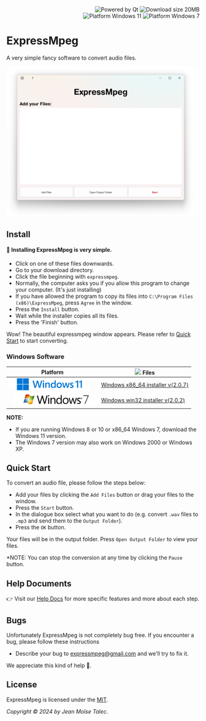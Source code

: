 <p align="right"> 
  <img src="https://img.shields.io/badge/Uses%20Qt-gray?logo=Qt&logoColor=green" alt="Powered by Qt"/> 
  <img src="https://img.shields.io/badge/Download%20size-89MB-green" alt="Download size 20MB"/> <br> 
  <img src="https://img.shields.io/badge/Platform-Windows%207-green?logo=windows%20xp&logoColor=9ac342" alt="Platform Windows 11"/> 
  <img src="https://img.shields.io/badge/Platform-Windows%2011-blue?logo=windows%2011&logoColor=40c7ff" alt="Platform Windows 7"/>   
</p> 



# ExpressMpeg 

A very simple fancy software to convert audio files. 

![Cover](./main-window.png) 

## Install 

#### 💾 Installing ExpressMpeg is very simple.<br> 

- Click on one of these files downwards.
- Go to your download directory. 
- Click the file beginning with `expressmpeg`. 
- Normally, the computer asks you if you allow this program to change your computer. (It's just installing) 
- If you have allowed the program to copy its files into `C:\Program Files (x86)\ExpressMpeg`, press `Agree` in the window. 
- Press the `Install` button. 
- Wait while the installer copies all its files. 
- Press the 'Finish' button. 

Wow! The beautiful expressmpeg window appears. Please refer to [Quick Start](#quick-start) to start converting. 

### Windows Software 

|Platform | <img width=16 src="https://www.svgrepo.com/download/138917/download.svg"> Files | 
|-------- | ------ | 
| <img src="./windows-11.png" height=32 align="justify"> | [Windows x86_64 installer v(2.0.7)](https://www.vizysound.com/ExpressMpeg/installers/expressmpeg_x86_64_v_(2.0.7).exe)  | 
| <img style="margin-left:12px" src="./windows-7.png" height=32 align="justify">|[Windows win32 installer v(2.0.2)](https://www.vizysound.com/ExpressMpeg/installers/expressmpeg_win32_v_(2.0.2).exe)| 

**NOTE:** 
- If you are running Windows 8 or 10 or x86_64 Windows 7, download the Windows 11 version. 
- The Windows 7 version may also work on Windows 2000 or Windows XP. 

## Quick Start 

To convert an audio file, please follow the steps below: 
- Add your files by clicking the `Add Files` button or drag your files to the window. 
- Press the `Start` button. 
- In the dialogue box select what you want to do (e.g. convert `.wav` files to `.mp3` and send them to the `Output Folder`). 
- Press the `OK` button. 

Your files will be in the output folder. Press `Open Output Folder` to view your files. 

*NOTE: You can stop the conversion at any time by clicking the `Pause` button. 

## Help Documents

👉 Visit our [Help Docs](./HELP.md) for more specific features and more about each step. 

## Bugs 

Unfortunately ExpressMpeg is not completely bug free. If you encounter a bug, please follow these instructions 
- Describe your bug to [expressmpeg@gmail.com](mailto:expressmpeg.com) and we'll try to fix it. 

We appreciate this kind of help 💜. 

## License 

ExpressMpeg is licensed under the [MIT](./LICENSE). 

*Copyright © 2024 by Jean Moïse Talec.*

 
